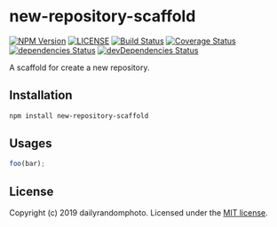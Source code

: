 # new-repository-scaffold

[![NPM Version][npm-version-image]][npm-url]
[![LICENSE][license-image]][license-url]
[![Build Status][travis-image]][travis-url]
[![Coverage Status][coveralls-image]][coveralls-url]
[![dependencies Status][dependencies-image]][dependencies-url]
[![devDependencies Status][devDependencies-image]][devDependencies-url]

A scaffold for create a new repository.

## Installation

```sh
npm install new-repository-scaffold
```

## Usages
```js
foo(bar);
```

## License
Copyright (c) 2019 dailyrandomphoto. Licensed under the [MIT license][license-url].

[npm-url]: https://www.npmjs.com/package/new-repository-scaffold
[travis-url]: https://travis-ci.org/dailyrandomphoto/new-repository-scaffold
[coveralls-url]: https://coveralls.io/github/dailyrandomphoto/new-repository-scaffold?branch=master
[license-url]: LICENSE
[dependencies-url]: https://david-dm.org/dailyrandomphoto/new-repository-scaffold
[devDependencies-url]: https://david-dm.org/dailyrandomphoto/new-repository-scaffold?type=dev

[npm-downloads-image]: https://img.shields.io/npm/dm/new-repository-scaffold
[npm-version-image]: https://img.shields.io/npm/v/new-repository-scaffold
[license-image]: https://img.shields.io/npm/l/new-repository-scaffold
[travis-image]: https://img.shields.io/travis/dailyrandomphoto/new-repository-scaffold
[coveralls-image]: https://img.shields.io/coveralls/github/dailyrandomphoto/new-repository-scaffold
[dependencies-image]: https://img.shields.io/david/dailyrandomphoto/new-repository-scaffold
[devDependencies-image]: https://img.shields.io/david/dev/dailyrandomphoto/new-repository-scaffold
